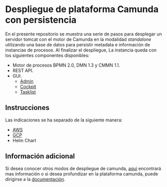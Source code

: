 # Despliegue de plataforma Camunda con persistencia

En el presente repositorio se muestra una serie de pasos para desplegar un servidor tomcat con el motor de Camunda en la modalidad *standalone* utilizando una base de datos para persistir metadata e información de instancias de procesos. Al finalizar el despliegue, La instancia queda con los siguientes componentes disponibles: 

* Motor de procesos BPMN 2.0, DMN 1.3 y CMMN 1.1.
* REST API.
* GUI.
    - [Admin](https://docs.camunda.org/manual/7.16/webapps/admin/)
    - [Cockpit](https://docs.camunda.org/manual/7.16/webapps/cockpit/)
    - [Tasklist](https://docs.camunda.org/manual/7.16/webapps/tasklist/)

## Instrucciones

Las indicaciones se ha separado de la siguiente manera:

- [AWS](https://github.com/sadalmelik828/camunda-persistent-deploy/tree/master/aws)
- [GCP](https://github.com/sadalmelik828/camunda-persistent-deploy/tree/master/gcp)
- Helm Chart

## Información adicional

Si desea conocer otros modos de despliegue de camunda, [aquí](https://docs.camunda.org/manual/7.16/introduction/architecture/) encontrará mas información o si desea profundizar en la plataforma camunda, puede dirigirse a la [documentación](https://docs.camunda.org/manual/7.16/).